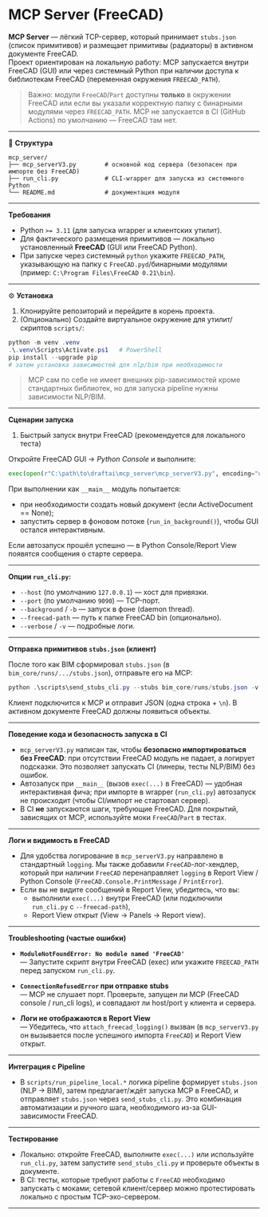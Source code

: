 # MCP Server (FreeCAD)

**MCP Server** — лёгкий TCP-сервер, который принимает `stubs.json` (список примитивов) и размещает примитивы (радиаторы) в активном документе FreeCAD.  
Проект ориентирован на локальную работу: MCP запускается внутри FreeCAD (GUI) или через системный Python при наличии доступа к библиотекам FreeCAD (переменная окружения `FREECAD_PATH`).

> Важно: модули `FreeCAD`/`Part` доступны **только** в окружении FreeCAD или если вы указали корректную папку с бинарными модулями через `FREECAD_PATH`. MCP не запускается в CI (GitHub Actions) по умолчанию — FreeCAD там нет.

---

📂 **Структура**

```
mcp_server/
├── mcp_serverV3.py        # основной код сервера (безопасен при импорте без FreeCAD)
├── run_cli.py             # CLI-wrapper для запуска из системного Python
└── README.md              # документация модуля
```

---

**Требования**

- Python `>= 3.11` (для запуска wrapper и клиентских утилит).  
- Для фактического размещения примитивов — локально установленный **FreeCAD** (GUI или FreeCAD Python).  
- При запуске через системный `python` укажите `FREECAD_PATH`, указывающую на папку с `FreeCAD.pyd`/бинарными модулями (пример: `C:\Program Files\FreeCAD 0.21\bin`).

---

⚙️ **Установка**

1. Клонируйте репозиторий и перейдите в корень проекта.  
2. (Опционально) Создайте виртуальное окружение для утилит/скриптов `scripts/`:
```powershell
python -m venv .venv
.\.venv\Scripts\Activate.ps1   # PowerShell
pip install --upgrade pip
# затем установка зависимостей для nlp/bim при необходимости
```

> MCP сам по себе не имеет внешних pip-зависимостей кроме стандартных библиотек, но для запуска pipeline нужны зависимости NLP/BIM.

---

**Сценарии запуска**

1) Быстрый запуск внутри FreeCAD (рекомендуется для локального теста)

Откройте FreeCAD GUI → *Python Console* и выполните:

```python
exec(open(r"C:\path\to\draftai\mcp_server\mcp_serverV3.py", encoding="utf-8").read())
```

При выполнении как `__main__` модуль попытается:
- при необходимости создать новый документ (если ActiveDocument == None);
- запустить сервер в фоновом потоке (`run_in_background()`), чтобы GUI остался интерактивным.

Если автозапуск прошёл успешно — в Python Console/Report View появятся сообщения о старте сервера.

---

**Опции `run_cli.py`:**
- `--host` (по умолчанию `127.0.0.1`) — хост для привязки.  
- `--port` (по умолчанию `9090`) — TCP-порт.  
- `--background` / `-b` — запуск в фоне (daemon thread).  
- `--freecad-path` — путь к папке FreeCAD bin (опционально).  
- `--verbose` / `-v` — подробные логи.

---

**Отправка примитивов `stubs.json` (клиент)**

После того как BIM сформировал `stubs.json` (в `bim_core/runs/.../stubs.json`), отправьте его на MCP:

```powershell
python .\scripts\send_stubs_cli.py --stubs bim_core/runs/stubs.json -v

```

Клиент подключится к MCP и отправит JSON (одна строка + `\n`). В активном документе FreeCAD должны появиться объекты.

---

**Поведение кода и безопасность запуска в CI**

- `mcp_serverV3.py` написан так, чтобы **безопасно импортироваться без FreeCAD**: при отсутствии FreeCAD модуль не падает, а логирует подсказки. Это позволяет запускать CI (линеры, тесты NLP/BIM) без ошибок.  
- Автозапуск при `__main__` (вызов `exec(...)` в FreeCAD) — удобная интерактивная фича; при импорте в wrapper (`run_cli.py`) автозапуск не происходит (чтобы CI/импорт не стартовал сервер).  
- В CI **не** запускаются шаги, требующие FreeCAD. Для покрытий, зависящих от MCP, используйте моки `FreeCAD`/`Part` в тестах.

---

**Логи и видимость в FreeCAD**

- Для удобства логирование в `mcp_serverV3.py` направлено в стандартный `logging`. Мы также добавили `FreeCAD`-лог-хендлер, который при наличии `FreeCAD` перенаправляет `logging` в Report View / Python Console (`FreeCAD.Console.PrintMessage` / `PrintError`).  
- Если вы не видите сообщений в Report View, убедитесь, что вы:
  - выполнили `exec(...)` внутри FreeCAD (или подключили `run_cli.py` с `--freecad-path`),  
  - Report View открыт (View → Panels → Report view).  

---

**Troubleshooting (частые ошибки)**

- **`ModuleNotFoundError: No module named 'FreeCAD'`**  
  — Запустите скрипт внутри FreeCAD (exec) или укажите `FREECAD_PATH` перед запуском `run_cli.py`.

- **`ConnectionRefusedError` при отправке stubs**  
  — MCP не слушает порт. Проверьте, запущен ли MCP (FreeCAD console / run_cli logs), и совпадают ли host/port у клиента и сервера.

- **Логи не отображаются в Report View**  
  — Убедитесь, что `attach_freecad_logging()` вызван (в `mcp_serverV3.py` он вызывается после успешного импорта `FreeCAD`) и Report View открыт.

---

**Интеграция с Pipeline**

- В `scripts/run_pipeline_local.*` логика pipeline формирует `stubs.json` (NLP → BIM), затем предлагает/ждёт запуска MCP в FreeCAD, и отправляет `stubs.json` через `send_stubs_cli.py`. Это комбинация автоматизации и ручного шага, необходимого из-за GUI-зависимости FreeCAD.

---

**Тестирование**

- Локально: откройте FreeCAD, выполните `exec(...)` или используйте `run_cli.py`, затем запустите `send_stubs_cli.py` и проверьте объекты в документе.  
- В CI: тесты, которые требуют работы с `FreeCAD` необходимо запускать с моками; сетевой клиент/сервер можно протестировать локально с простым TCP-эхо-сервером.

---

